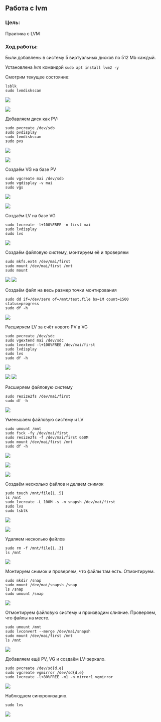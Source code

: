 ## Работа с lvm


### Цель:
Практика c LVM

### Ход работы:
Были добавлены в систему 5 виртуальных дисков по 512 Mb каждый.

Установлена *lvm* командой `sudo apt install lvm2 -y`

Смотрим текущее состояние:
```
lsblk
sudo lvmdiskscan
```

![](https://github.com/Pashayam/LinuxLab5/blob/main/images/1.png)

![](https://github.com/Pashayam/LinuxLab5/blob/main/images/2.png)

Добавляем диск как PV:

```
sudo pvcreate /dev/sdb
sudo pvdisplay
sudo lvmdiskscan
sudo pvs
```

![](https://github.com/Pashayam/LinuxLab5/blob/main/images/3.png)

![](https://github.com/Pashayam/LinuxLab5/blob/main/images/4.png)

Создаём VG на базе PV

```
sudo vgcreate mai /dev/sdb
sudo vgdisplay -v mai
sudo vgs
```

![](https://github.com/Pashayam/LinuxLab5/blob/main/images/5.png)

![](https://github.com/Pashayam/LinuxLab5/blob/main/images/6.png)

Создаём LV на базе VG

```
sudo lvcreate -l+100%FREE -n first mai
sudo lvdisplay
sudo lvs
```

![](https://github.com/Pashayam/LinuxLab5/blob/main/images/7.png)


Создаём файловую систему, монтируем её и проверяем

```
sudo mkfs.ext4 /dev/mai/first
sudo mount /dev/mai/first /mnt
sudo mount
```

![](https://github.com/Pashayam/LinuxLab5/blob/main/images/8.png)
![](https://github.com/Pashayam/LinuxLab5/blob/main/images/24.png)




Создаём файл на весь размер точки монтирования
```
sudo dd if=/dev/zero of=/mnt/test.file bs=1M count=1500 status=progress
sudo df -h
```

![](https://github.com/Pashayam/LinuxLab5/blob/main/images/9.png)

Расширяем LV за счёт нового PV в VG
```
sudo pvcreate /dev/sdc
sudo vgextend mai /dev/sdc
sudo lvextend -l+100%FREE /dev/mai/first
sudo lvdisplay
sudo lvs
sudo df -h
```

![](https://github.com/Pashayam/LinuxLab5/blob/main/images/10.png)

![](https://github.com/Pashayam/LinuxLab5/blob/main/images/11.png)
![](https://github.com/Pashayam/LinuxLab5/blob/main/images/12.png)

Расширяем файловую систему
```
sudo resize2fs /dev/mai/first
sudo df -h
```

![](https://github.com/Pashayam/LinuxLab5/blob/main/images/13.png)

Уменьшаем файловую систему и LV
```
sudo umount /mnt
sudo fsck -fy /dev/mai/first
sudo resize2fs -f /dev/mai/first 650M
sudo mount /dev/mai/first /mnt
sudo df -h
```

![](https://github.com/Pashayam/LinuxLab5/blob/main/images/14.png)

![](https://github.com/Pashayam/LinuxLab5/blob/main/images/15.png)

![](https://github.com/Pashayam/LinuxLab5/blob/main/images/16.png)

Создаём несколько файлов и делаем снимок
```
sudo touch /mnt/file{1..5}
ls /mnt
sudo lvcreate -L 100M -s -n snapsh /dev/mai/first
sudo lvs
sudo lsblk
```
![](https://github.com/Pashayam/LinuxLab5/blob/main/images/17.png)

![](https://github.com/Pashayam/LinuxLab5/blob/main/images/18.png)

Удаляем несколько файлов
```
sudo rm -f /mnt/file{1..3}
ls /mnt
```

![](https://github.com/Pashayam/LinuxLab5/blob/main/images/19.png)


Монтируем снимок и проверяем, что файлы там есть. Отмонтируем.
```
sudo mkdir /snap
sudo mount /dev/mai/snapsh /snap
ls /snap
sudo umount /snap
```

![](https://github.com/Pashayam/LinuxLab5/blob/main/images/20.png)

Отмонтируем файловую систему и производим слияние. Проверяем, что файлы на месте.
```
sudo umount /mnt
sudo lvconvert --merge /dev/mai/snapsh
sudo mount /dev/mai/first /mnt
ls /mnt
```

![](https://github.com/Pashayam/LinuxLab5/blob/main/images/21.png)

Добавляем ещё PV, VG и создаём LV-зеркало.
```
sudo pvcreate /dev/sd{d,e}
sudo vgcreate vgmirror /dev/sd{d,e}
sudo lvcreate -l+80%FREE -m1 -n mirror1 vgmirror
```

![](https://github.com/Pashayam/LinuxLab5/blob/main/images/22.png)


Наблюдаем синхронизацию.
```
sudo lvs
```

![](https://github.com/Pashayam/LinuxLab5/blob/main/images/23.png)
